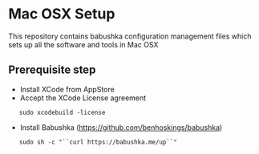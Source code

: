 # Mac OSX Setup

This repository contains babushka configuration management files which sets up all the software and tools in Mac OSX

## Prerequisite step

-  Install XCode from AppStore
-  Accept the XCode License agreement 
```
   sudo xcodebuild -license
```
-  Install Babushka (https://github.com/benhoskings/babushka)
```
   sudo sh -c "``curl https://babushka.me/up``"
```
